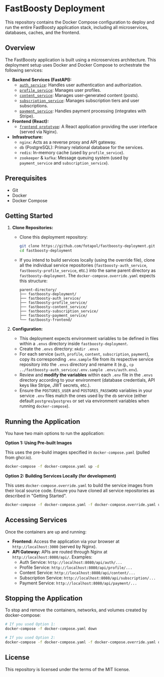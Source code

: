 # FastBoosty Deployment

This repository contains the Docker Compose configuration to deploy and run the entire FastBoosty application stack, including all microservices, databases, caches, and the frontend.

## Overview

The FastBoosty application is built using a microservices architecture. This deployment setup uses Docker and Docker Compose to orchestrate the following services:

*   **Backend Services (FastAPI):**
    *   [`auth_service`](https://github.com/fotapol/fastboosty-auth_service): Handles user authentication and authorization.
    *   [`profile_service`](https://github.com/fotapol/fastboosty-profile_service): Manages user profiles.
    *   [`content_service`](https://github.com/fotapol/fastboosty-content_service): Manages user-generated content (posts).
    *   [`subscription_service`](https://github.com/fotapol/fastboosty-subscription_service): Manages subscription tiers and user subscriptions.
    *   [`payment_service`](https://github.com/fotapol/fastboosty-payment_service): Handles payment processing (integrates with Stripe).
*   **Frontend (React):**
    *   [`frontend prototype`](https://github.com/fotapol/fastboosty-frontend): A React application providing the user interface (served via Nginx).
*   **Infrastructure:**
    *   `nginx`: Acts as a reverse proxy and API gateway.
    *   `db` (PostgreSQL): Primary relational database for the services.
    *   `redis`: In-memory cache (used by `profile_service`).
    *   `zookeeper` & `kafka`: Message queuing system (used by `payment_service` and `subscription_service`).

## Prerequisites

* Git
* Docker
* Docker Compose

## Getting Started

1.  **Clone Repositories:**
    *   Clone this deployment repository:
        ```bash
        git clone https://github.com/fotapol/fastboosty-deployment.git
        cd fastboosty-deployment
        ```
    *   If you intend to build services locally (using the override file), clone all the individual service repositories (`fastboosty-auth_service`, `fastboosty-profile_service`, etc.) into the same parent directory as `fastboosty-deployment`. The `docker-compose.override.yaml` expects this structure:
        ```
        parent-directory/
        ├── fastboosty-deployment/
        ├── fastboosty-auth_service/
        ├── fastboosty-profile_service/
        ├── fastboosty-content_service/
        ├── fastboosty-subscription_service/
        ├── fastboosty-payment_service/
        └── fastboosty-frontend/
        ```

2.  **Configuration:**
    *   This deployment expects environment variables to be defined in files within a `.envs` directory inside `fastboosty-deployment`.
    *   Create the `.envs` directory: `mkdir .envs`
    *   For each service (`auth`, `profile`, `content`, `subscription`, `payment`), copy its corresponding `.env.sample` file from its respective service repository into the `.envs` directory and rename it (e.g., `cp ../fastboosty-auth_service/.env.sample .envs/auth.env`).
    *   Review and **modify the variables** within each `.env` file in the `.envs` directory according to your environment (database credentials, API keys like Stripe, JWT secrets, etc.).
    *   Ensure the `POSTGRES_USER` and `POSTGRES_PASSWORD` variables in your service `.env` files match the ones used by the `db` service (either default `postgres`/`postgres` or set via environment variables when running `docker-compose`).

## Running the Application

You have two main options to run the application:

**Option 1: Using Pre-built Images**

This uses the pre-build images specified in `docker-compose.yaml` (pulled from ghcr.io).

```bash
docker-compose -f docker-compose.yaml up -d
```

**Option 2: Building Services Locally (for development)**

This uses `docker-compose.override.yaml` to build the service images from their local source code. Ensure you have cloned all service repositories as described in "Getting Started".

```bash
docker-compose -f docker-compose.yaml -f docker-compose.override.yaml up --build -d
```

## Accessing Services

Once the containers are up and running:

*   **Frontend:** Access the application via your browser at `http://localhost:3000` (served by Nginx).
*   **API Gateway:** APIs are routed through Nginx at `http://localhost:8080/api/`. Examples:
    *   Auth Service: `http://localhost:8080/api/auth/...`
    *   Profile Service: `http://localhost:8080/api/profile/...`
    *   Content Service: `http://localhost:8080/api/content/...`
    *   Subscription Service: `http://localhost:8080/api/subscription/...`
    *   Payment Service: `http://localhost:8080/api/payment/...`

## Stopping the Application

To stop and remove the containers, networks, and volumes created by docker-compose:

```bash
# If you used Option 1:
docker-compose -f docker-compose.yaml down

# If you used Option 2:
docker-compose -f docker-compose.yaml -f docker-compose.override.yaml down
```

## License

This repository is licensed under the terms of the MIT license.
